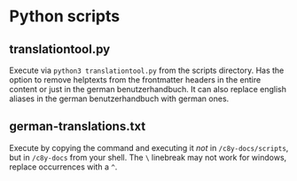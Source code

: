 # Python scripts

## translationtool.py

Execute via `python3 translationtool.py` from the scripts directory.
Has the option to remove helptexts from the frontmatter headers in the entire content or just in the german benutzerhandbuch.
It can also replace english aliases in the german benutzerhandbuch with german ones. 

## german-translations.txt

Execute by copying the command and executing it _not_ in `/c8y-docs/scripts`, but in `/c8y-docs` from your shell.
The `\` linebreak may not work for windows, replace occurrences with a `^`.
